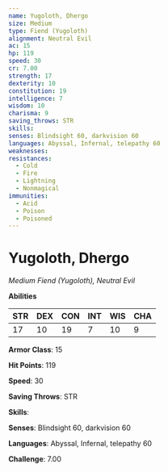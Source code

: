 ```yaml
---
name: Yugoloth, Dhergo
size: Medium
type: Fiend (Yugoloth)
alignment: Neutral Evil
ac: 15
hp: 119
speed: 30
cr: 7.00
strength: 17
dexterity: 10
constitution: 19
intelligence: 7
wisdom: 10
charisma: 9
saving_throws: STR
skills: 
senses: Blindsight 60, darkvision 60
languages: Abyssal, Infernal, telepathy 60
weaknesses:
resistances:
  - Cold
  - Fire
  - Lightning
  - Nonmagical
immunities:
  - Acid
  - Poison
  - Poisoned
---
```


# Yugoloth, Dhergo

*Medium Fiend (Yugoloth), Neutral Evil*

**Abilities**

| STR | DEX | CON | INT | WIS | CHA |
| --- | --- | --- | --- | --- | --- |
| 17 | 10 | 19 | 7 | 10 | 9 |

**Armor Class**: 15

**Hit Points**: 119

**Speed**: 30

**Saving Throws**: STR

**Skills**: 

**Senses**: Blindsight 60, darkvision 60

**Languages**: Abyssal, Infernal, telepathy 60

**Challenge**: 7.00

